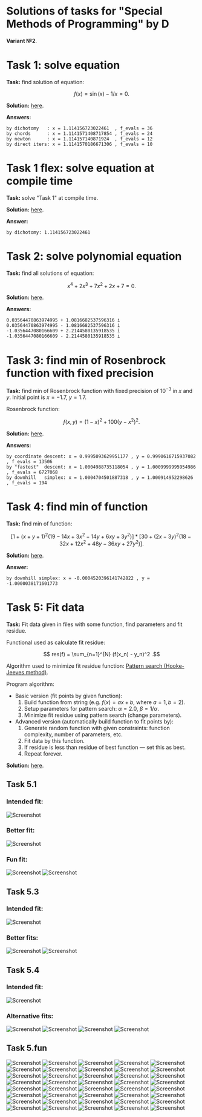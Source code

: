 # Solutions of tasks for "Special Methods of Programming" by D

**Variant №2**.


# Task 1: solve equation
**Task:** find solution of equation:

$$ f(x) = \sin(x) - 1/x = 0 .$$

**Solution:** [here](./task1_solve_equation/src/main.rs).

**Answers:**
```
by dichotomy   : x = 1.114156723022461  , f_evals = 36
by chords      : x = 1.1141571408717854 , f_evals = 24
by newton      : x = 1.114157140871924  , f_evals = 12
by direct iters: x = 1.1141570186671306 , f_evals = 10
```


# Task 1 flex: solve equation at compile time
**Task:** solve "Task 1" at compile time.

**Solution:** [here](./task1_solve_equation_at_compile_time/src/main.rs).

**Answer:**
```
by dichotomy: 1.114156723022461
```


# Task 2: solve polynomial equation
**Task:** find all solutions of equation:

$$ x^4 + 2x^3 + 7x^2 + 2x + 7 = 0 .$$

**Solution:** [here](./task2_solve_polynomial_equation/src/main.rs).

**Answers:**
```
0.03564470863974995 + 1.0816682537596316 i
0.03564470863974995 - 1.0816682537596316 i
-1.0356447080166609 + 2.2144580135918535 i
-1.0356447080166609 - 2.2144580135918535 i
```


# Task 3: find min of Rosenbrock function with fixed precision
**Task:** find min of Rosenbrock function
with fixed precision of $10^{-3}$ in $x$ and $y$.
Initial point is $x=-1.7$, $y=1.7$.

Rosenbrock function:

$$ f(x,y) = (1-x)^2 + 100 (y-x^2)^2 .$$

**Solution:** [here](./task3_find_min_with_fixed_precision/src/main.rs).

**Answers:**
```
by coordinate descent: x = 0.9995093629951177 , y = 0.9990616715937082 , f_evals = 13506
by "fastest"  descent: x = 1.0004988735118054 , y = 1.0009999995954986 , f_evals = 6727068
by downhill   simplex: x = 1.0004704501887318 , y = 1.000914952298626  , f_evals = 194
```


# Task 4: find min of function
**Task:** find min of function:

$$ [1 + (x+y+1)^2 (19-14x+3x^2-14y+6xy+3y^2)] * [30 + (2x-3y)^2 (18-32x+12x^2+48y-36xy+27y^2)] .$$

**Solution:** [here](./task4_find_min/src/main.rs).

**Answer:**
```
by downhill simplex: x = -0.0004520396141742822 , y = -1.0000038171601773
```


# Task 5: Fit data
**Task:** Fit data given in files with some function, find parameters and fit residue.

Functional used as calculate fit residue:

$$ res(f) = \sum_{n=1}^{N} (f(x_n) - y_n)^2 .$$

Algorithm used to minimize fit residue function:
[Pattern search (Hooke-Jeeves method)](https://en.wikipedia.org/wiki/Pattern_search_(optimization)).

Program algorithm:
- Basic version (fit points by given function):
  1. Build function from string (e.g. $f(x)=ax+b$, where $a=1, b=2$).
  2. Setup parameters for pattern search: $\alpha=2.0$, $\beta=1/\alpha$.
  3. Minimize fit residue using pattern search (change parameters).
- Advanced version (automatically build function to fit points by):
  1. Generate random function with given constraints: function complexity, number of parameters, etc.
  2. Fit data by this function.
  3. If residue is less than residue of best function — set this as best.
  4. Repeat forever.

**Solution:** [here](./task5_fit_data/src/main.rs).

## Task 5.1
### Intended fit:
![Screenshot](https://raw.githubusercontent.com/dmyTRUEk/images/8950b23a09dba13ff678dcceccf518fd47f89ed7/SMoPD_task5.1_fit1.png)
### Better fit:
![Screenshot](https://raw.githubusercontent.com/dmyTRUEk/images/8950b23a09dba13ff678dcceccf518fd47f89ed7/SMoPD_task5.1_fit2.png)
### Fun fit:
![Screenshot](https://raw.githubusercontent.com/dmyTRUEk/images/8950b23a09dba13ff678dcceccf518fd47f89ed7/SMoPD_task5.1_fit3.png)
![Screenshot](https://raw.githubusercontent.com/dmyTRUEk/images/8950b23a09dba13ff678dcceccf518fd47f89ed7/SMoPD_task5.1_fit3_zoomed_out.png)

## Task 5.3
### Intended fit:
![Screenshot](https://raw.githubusercontent.com/dmyTRUEk/images/8950b23a09dba13ff678dcceccf518fd47f89ed7/SMoPD_task5.3_fit1.png)
### Better fits:
![Screenshot](https://raw.githubusercontent.com/dmyTRUEk/images/8950b23a09dba13ff678dcceccf518fd47f89ed7/SMoPD_task5.3_fit2.png)
![Screenshot](https://raw.githubusercontent.com/dmyTRUEk/images/8950b23a09dba13ff678dcceccf518fd47f89ed7/SMoPD_task5.3_fit3.png)

## Task 5.4
### Intended fit:
![Screenshot](https://raw.githubusercontent.com/dmyTRUEk/images/8950b23a09dba13ff678dcceccf518fd47f89ed7/SMoPD_task5.4_fit1.png)
### Alternative fits:
![Screenshot](https://raw.githubusercontent.com/dmyTRUEk/images/cfb9e135b18ec9b8ff2ba02e6a87f8f2878a21a0/SMoPD_task5.4_fit2.png)
![Screenshot](https://raw.githubusercontent.com/dmyTRUEk/images/cfb9e135b18ec9b8ff2ba02e6a87f8f2878a21a0/SMoPD_task5.4_fit3.png)
![Screenshot](https://raw.githubusercontent.com/dmyTRUEk/images/cfb9e135b18ec9b8ff2ba02e6a87f8f2878a21a0/SMoPD_task5.4_fit4.png)
![Screenshot](https://raw.githubusercontent.com/dmyTRUEk/images/cfb9e135b18ec9b8ff2ba02e6a87f8f2878a21a0/SMoPD_task5.4_fit5.png)

## Task 5.fun
![Screenshot](https://raw.githubusercontent.com/dmyTRUEk/images/8950b23a09dba13ff678dcceccf518fd47f89ed7/SMoPD_task5.fun_fit1.png)
![Screenshot](https://raw.githubusercontent.com/dmyTRUEk/images/8950b23a09dba13ff678dcceccf518fd47f89ed7/SMoPD_task5.fun_fit2.png)
![Screenshot](https://raw.githubusercontent.com/dmyTRUEk/images/8950b23a09dba13ff678dcceccf518fd47f89ed7/SMoPD_task5.fun_fit3.png)
![Screenshot](https://raw.githubusercontent.com/dmyTRUEk/images/8950b23a09dba13ff678dcceccf518fd47f89ed7/SMoPD_task5.fun_fit4.png)
![Screenshot](https://raw.githubusercontent.com/dmyTRUEk/images/8950b23a09dba13ff678dcceccf518fd47f89ed7/SMoPD_task5.fun_fit5.png)
![Screenshot](https://raw.githubusercontent.com/dmyTRUEk/images/8950b23a09dba13ff678dcceccf518fd47f89ed7/SMoPD_task5.fun_fit6.png)
![Screenshot](https://raw.githubusercontent.com/dmyTRUEk/images/8950b23a09dba13ff678dcceccf518fd47f89ed7/SMoPD_task5.fun_fit7.png)
![Screenshot](https://raw.githubusercontent.com/dmyTRUEk/images/8950b23a09dba13ff678dcceccf518fd47f89ed7/SMoPD_task5.fun_fit8.png)
![Screenshot](https://raw.githubusercontent.com/dmyTRUEk/images/8950b23a09dba13ff678dcceccf518fd47f89ed7/SMoPD_task5.fun_fit9.png)
![Screenshot](https://raw.githubusercontent.com/dmyTRUEk/images/8950b23a09dba13ff678dcceccf518fd47f89ed7/SMoPD_task5.fun_fit10.png)
![Screenshot](https://raw.githubusercontent.com/dmyTRUEk/images/8950b23a09dba13ff678dcceccf518fd47f89ed7/SMoPD_task5.fun_fit11.png)
![Screenshot](https://raw.githubusercontent.com/dmyTRUEk/images/8950b23a09dba13ff678dcceccf518fd47f89ed7/SMoPD_task5.fun_fit12.png)
![Screenshot](https://raw.githubusercontent.com/dmyTRUEk/images/8950b23a09dba13ff678dcceccf518fd47f89ed7/SMoPD_task5.fun_fit13.png)
![Screenshot](https://raw.githubusercontent.com/dmyTRUEk/images/8950b23a09dba13ff678dcceccf518fd47f89ed7/SMoPD_task5.fun_fit14.png)
![Screenshot](https://raw.githubusercontent.com/dmyTRUEk/images/8950b23a09dba13ff678dcceccf518fd47f89ed7/SMoPD_task5.fun_fit15.png)
![Screenshot](https://raw.githubusercontent.com/dmyTRUEk/images/8950b23a09dba13ff678dcceccf518fd47f89ed7/SMoPD_task5.fun_fit16.png)
![Screenshot](https://raw.githubusercontent.com/dmyTRUEk/images/8950b23a09dba13ff678dcceccf518fd47f89ed7/SMoPD_task5.fun_fit17.png)
![Screenshot](https://raw.githubusercontent.com/dmyTRUEk/images/8950b23a09dba13ff678dcceccf518fd47f89ed7/SMoPD_task5.fun_fit18.png)
![Screenshot](https://raw.githubusercontent.com/dmyTRUEk/images/8950b23a09dba13ff678dcceccf518fd47f89ed7/SMoPD_task5.fun_fit19.png)
![Screenshot](https://raw.githubusercontent.com/dmyTRUEk/images/8950b23a09dba13ff678dcceccf518fd47f89ed7/SMoPD_task5.fun_fit20.png)
![Screenshot](https://raw.githubusercontent.com/dmyTRUEk/images/8950b23a09dba13ff678dcceccf518fd47f89ed7/SMoPD_task5.fun_fit21.png)
![Screenshot](https://raw.githubusercontent.com/dmyTRUEk/images/8950b23a09dba13ff678dcceccf518fd47f89ed7/SMoPD_task5.fun_fit22.png)
![Screenshot](https://raw.githubusercontent.com/dmyTRUEk/images/8950b23a09dba13ff678dcceccf518fd47f89ed7/SMoPD_task5.fun_fit23.png)
![Screenshot](https://raw.githubusercontent.com/dmyTRUEk/images/8950b23a09dba13ff678dcceccf518fd47f89ed7/SMoPD_task5.fun_fit24.png)
![Screenshot](https://raw.githubusercontent.com/dmyTRUEk/images/8950b23a09dba13ff678dcceccf518fd47f89ed7/SMoPD_task5.fun_fit25.png)
![Screenshot](https://raw.githubusercontent.com/dmyTRUEk/images/8950b23a09dba13ff678dcceccf518fd47f89ed7/SMoPD_task5.fun_fit26.png)
![Screenshot](https://raw.githubusercontent.com/dmyTRUEk/images/8950b23a09dba13ff678dcceccf518fd47f89ed7/SMoPD_task5.fun_fit27.png)
![Screenshot](https://raw.githubusercontent.com/dmyTRUEk/images/8950b23a09dba13ff678dcceccf518fd47f89ed7/SMoPD_task5.fun_fit28.png)
![Screenshot](https://raw.githubusercontent.com/dmyTRUEk/images/8950b23a09dba13ff678dcceccf518fd47f89ed7/SMoPD_task5.fun_fit29.png)
![Screenshot](https://raw.githubusercontent.com/dmyTRUEk/images/8950b23a09dba13ff678dcceccf518fd47f89ed7/SMoPD_task5.fun_fit30.png)
![Screenshot](https://raw.githubusercontent.com/dmyTRUEk/images/8950b23a09dba13ff678dcceccf518fd47f89ed7/SMoPD_task5.fun_fit31.png)
![Screenshot](https://raw.githubusercontent.com/dmyTRUEk/images/8950b23a09dba13ff678dcceccf518fd47f89ed7/SMoPD_task5.fun_fit32.png)
![Screenshot](https://raw.githubusercontent.com/dmyTRUEk/images/8950b23a09dba13ff678dcceccf518fd47f89ed7/SMoPD_task5.fun_fit33.png)
![Screenshot](https://raw.githubusercontent.com/dmyTRUEk/images/8950b23a09dba13ff678dcceccf518fd47f89ed7/SMoPD_task5.fun_fit34.png)
![Screenshot](https://raw.githubusercontent.com/dmyTRUEk/images/8950b23a09dba13ff678dcceccf518fd47f89ed7/SMoPD_task5.fun_fit35.png)
![Screenshot](https://raw.githubusercontent.com/dmyTRUEk/images/8950b23a09dba13ff678dcceccf518fd47f89ed7/SMoPD_task5.fun_fit36.png)
![Screenshot](https://raw.githubusercontent.com/dmyTRUEk/images/8950b23a09dba13ff678dcceccf518fd47f89ed7/SMoPD_task5.fun_fit37.png)
![Screenshot](https://raw.githubusercontent.com/dmyTRUEk/images/8950b23a09dba13ff678dcceccf518fd47f89ed7/SMoPD_task5.fun_fit38.png)
![Screenshot](https://raw.githubusercontent.com/dmyTRUEk/images/8950b23a09dba13ff678dcceccf518fd47f89ed7/SMoPD_task5.fun_fit39.png)
![Screenshot](https://raw.githubusercontent.com/dmyTRUEk/images/8950b23a09dba13ff678dcceccf518fd47f89ed7/SMoPD_task5.fun_fit40.png)


